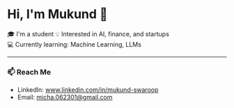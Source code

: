 # Hi, I'm Mukund 👋

🎓 I'm a student 
💡 Interested in AI, finance, and startups  
💻 Currently learning: Machine Learning, LLMs

---

### 📫 Reach Me
- LinkedIn: www.linkedin.com/in/mukund-swaroop
- Email: micha.062301@gmail.com


